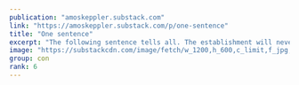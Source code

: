 ```yaml
---
publication: "amoskeppler.substack.com"
link: "https://amoskeppler.substack.com/p/one-sentence"
title: "One sentence"
excerpt: "The following sentence tells all. The establishment will never do anything worthwhile to improve human woes, or solve our major problems. On the contrary. Matters are going from bad to worse to horrib"
image: "https://substackcdn.com/image/fetch/w_1200,h_600,c_limit,f_jpg,q_auto:good,fl_progressive:steep/https%3A%2F%2Fbucketeer-e05bbc84-baa3-437e-9518-adb32be77984.s3.amazonaws.com%2Fpublic%2Fimages%2Fa9a0ab62-4ca6-4331-b43b-ec3134507b15_1200x800.jpeg"
group: con
rank: 6
---
```

